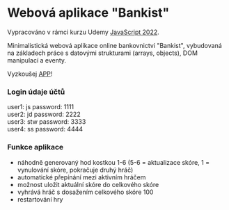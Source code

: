 # Webová aplikace "Bankist"

Vypracováno v rámci kurzu Udemy [JavaScript 2022](https://www.udemy.com/share/101Wfe3@UU_sO7bHCOB5DskVqswTPSr2eV0ovdIGr6rsuhWSq1gkCF8cadYTIoAo8LLt7UczCw==/).

Minimalistická webová aplikace online bankovnictví "Bankist", vybudovaná na základech práce s datovými strukturami (arrays, objects), DOM manipulací a eventy.

Vyzkoušej [APP](https://ballaylukas.github.io/App-Bankist/)!

### Login údaje účtů
user1: js     password: 1111   
user2: jd     password: 2222   
user3: stw    password: 3333   
user4: ss     password: 4444   

### Funkce aplikace
* náhodně generovaný hod kostkou 1-6 (5-6 = aktualizace skóre, 1 = vynulování skóre, pokračuje druhý hráč)
* automatické přepínání mezi aktivním hráčem
* možnost uložit aktuální skóre do celkového skóre
* vyhrává hráč s dosažením celkového skóre 100
* restartování hry

